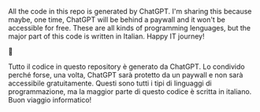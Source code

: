 All the code in this repo is generated by ChatGPT.
I'm sharing this because maybe, one time, ChatGPT will be behind a paywall and it won't be accessible for free.
These are all kinds of programming lenguages, but the major part of this code is written in Italian.
Happy IT journey!


&#127496;

Tutto il codice in questo repository è generato da ChatGPT.
Lo condivido perché forse, una volta, ChatGPT sarà protetto da un paywall e non sarà accessibile gratuitamente.
Questi sono tutti i tipi di linguaggi di programmazione, ma la maggior parte di questo codice è scritta in italiano.
Buon viaggio informatico!
